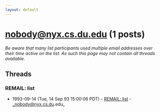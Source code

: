 ```yaml
---
layout: default
---
```


# nobody@nyx.cs.du.edu (1 posts)

_Be aware that many list participants used multiple email addresses over their time active on the list. As such this page may not contain all threads available._

## Threads

### REMAIL: list
+ 1993-09-14 (Tue, 14 Sep 93 15:00:06 PDT) - [REMAIL: list](/archive/1993/09/ec9a34414329f5d4ec72147ae6319fd7d5f7b4ee62c9f6d9ec311c265823e850) - _nobody@nyx.cs.du.edu_

